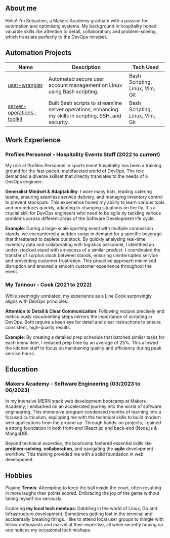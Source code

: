 ## About me

Hello! I'm Sebastien, a Makers Academy graduate with a passion for automation and optimising systems. My background in hospitality honed valuable skills like attention to detail, collaboration, and problem-solving, which translate perfectly to the DevOps mindset.

## Automation Projects

| Name | Description | Tech Used |
|---|---|---|
| [user-wrangler](https://github.com/sebwylleman/user-wrangler) | Automated secure user account management on Linux using Bash scripting. | Bash Scripting, Linux, Vim, Git |
| [server-operations-toolkit](https://github.com/sebwylleman/server-operations-toolkit) | Built Bash scripts to streamline server operations, enhancing my skills in scripting, SSH, and security. | Bash Scripting, Linux, Vim, Git |


## Work Experience

### Profiles Personnel - Hospitality Events Staff (2022 to current)

My role at Profiles Personnel in sports event hospitality has been a training ground for the fast-paced, multifaceted world of DevOps.  The role demanded a diverse skillset that directly translates to the needs of a DevOps engineer:

**Generalist Mindset & Adaptability**: I wore many hats, leading catering teams, ensuring seamless service delivery, and managing inventory control to prevent stockouts. This experience honed my ability to learn various tools and procedures quickly, adapting to changing situations on the fly. It's a crucial skill for DevOps engineers who need to be agile by tackling various problems across different areas of the Software Development life cycle. 

**Example**: During a large-scale sporting event with multiple concession stands, we encountered a sudden surge in demand for a specific beverage that threatened to deplete our stock. By quickly analysing real-time inventory data and collaborating with logistics personnel, I identified an under-stocked stand with an excess of a similar product. I coordinated the transfer of surplus stock between stands, ensuring uninterrupted service and preventing customer frustration. This proactive approach minimised disruption and ensured a smooth customer experience throughout the event.

### My Tannour - Cook (2021 to 2022)

While seemingly unrelated, my experience as a Line Cook surprisingly aligns with DevOps principles:

**Attention to Detail & Clear Communication**: Following recipes precisely and meticulously documenting steps mirrors the importance of scripting in DevOps. Both require a keen eye for detail and clear instructions to ensure consistent, high-quality results.
  
**Example**: By creating a detailed prep schedule that batched similar tasks for each menu item, I reduced prep time by an average of 25%. This allowed the kitchen staff to focus on maintaining quality and efficiency during peak service hours.

## Education

### Makers Academy - Software Engineering (03/2023 to 06/2023)

In my intensive MERN stack web development bootcamp at Makers Academy, I embarked on an accelerated journey into the world of software engineering. This immersive program condensed months of learning into a focused curriculum, equipping me with the technical skills to build modern web applications from the ground up. Through hands-on projects, I gained a strong foundation in both front-end (React.js) and back-end (Node.js & MongoDB). 

Beyond technical expertise, the bootcamp fostered essential skills like **problem-solving**, **collaboration**, and navigating the **agile** development workflow. This training provided me with a solid foundation in web development.

## Hobbies

Playing **Tennis**: Attempting to keep the ball inside the court, often resulting in more laughs than points scored. Embracing the joy of the game without taking myself too seriously.

Exploring **my local tech meetups**: Dabbling in the world of Linux, Go and Infrastructure development. Sometimes getting lost in the terminal and accidentally breaking things. I like to attend local user groups to mingle with fellow enthusiasts and marvel at their expertise, all while secretly hoping no one notices my occasional tech mishaps.
